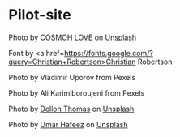 # Pilot-site

Photo by <a href="https://unsplash.com/@cosmoh?utm_source=unsplash&utm_medium=referral&utm_content=creditCopyText">COSMOH LOVE</a> on <a href="https://unsplash.com/?utm_source=unsplash&utm_medium=referral&utm_content=creditCopyText">Unsplash</a>
  
  Font by <a href=https://fonts.google.com/?query=Christian+Robertson>Christian Robertson</a>

  Photo by Vladimir Uporov from Pexels

  Photo by Ali Karimiboroujeni from Pexels

  Photo by <a href="https://unsplash.com/@nepsec?utm_source=unsplash&utm_medium=referral&utm_content=creditCopyText">Dellon Thomas</a> on <a href="https://unsplash.com/?utm_source=unsplash&utm_medium=referral&utm_content=creditCopyText">Unsplash</a>
  

  Photo by <a href="https://unsplash.com/@umarhafeez?utm_source=unsplash&utm_medium=referral&utm_content=creditCopyText">Umar Hafeez</a> on <a href="https://unsplash.com/?utm_source=unsplash&utm_medium=referral&utm_content=creditCopyText">Unsplash</a>
  